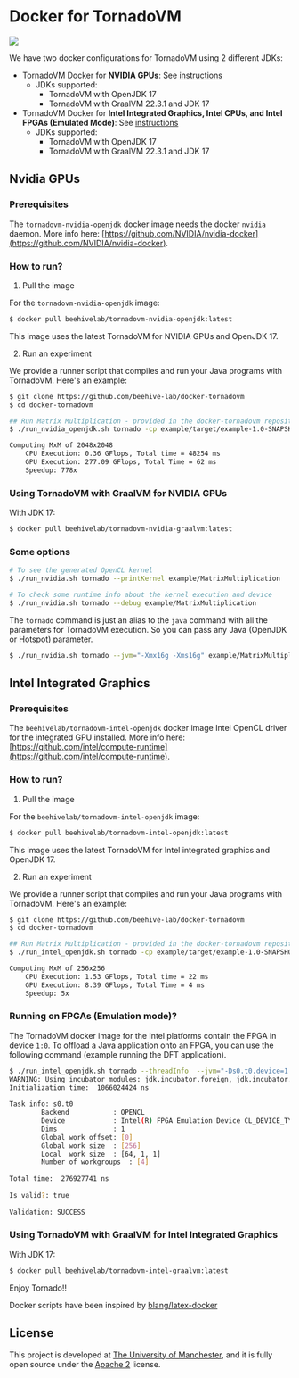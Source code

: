 # Docker for TornadoVM

[![](https://img.shields.io/badge/License-Apache%202.0-orange.svg)](https://opensource.org/licenses/Apache-2.0)

We have two docker configurations for TornadoVM using 2 different JDKs:

* TornadoVM Docker for **NVIDIA GPUs**: See [instructions](https://github.com/beehive-lab/docker-tornadovm#nvidia-gpus)
    * JDKs supported:
	    * TornadoVM with OpenJDK 17
		* TornadoVM with GraalVM 22.3.1 and JDK 17
* TornadoVM Docker for **Intel Integrated Graphics, Intel CPUs, and Intel FPGAs (Emulated Mode)**: See [instructions](https://github.com/beehive-lab/docker-tornadovm#intel-integrated-graphics)
    * JDKs supported:
	    * TornadoVM with OpenJDK 17
		* TornadoVM with GraalVM 22.3.1 and JDK 17

## Nvidia GPUs

### Prerequisites

The `tornadovm-nvidia-openjdk` docker image needs the docker `nvidia` daemon.  More info here: [https://github.com/NVIDIA/nvidia-docker](https://github.com/NVIDIA/nvidia-docker).

### How to run?

1) Pull the image

For the `tornadovm-nvidia-openjdk` image:
```bash
$ docker pull beehivelab/tornadovm-nvidia-openjdk:latest
```

This image uses the latest TornadoVM for NVIDIA GPUs and OpenJDK 17.

2) Run an experiment

We provide a runner script that compiles and run your Java programs with TornadoVM. Here's an example:

```bash
$ git clone https://github.com/beehive-lab/docker-tornadovm
$ cd docker-tornadovm

## Run Matrix Multiplication - provided in the docker-tornadovm repository
$ ./run_nvidia_openjdk.sh tornado -cp example/target/example-1.0-SNAPSHOT.jar example.MatrixMultiplication

Computing MxM of 2048x2048
	CPU Execution: 0.36 GFlops, Total time = 48254 ms
	GPU Execution: 277.09 GFlops, Total Time = 62 ms
	Speedup: 778x 
```

### Using TornadoVM with GraalVM for NVIDIA GPUs

With JDK 17:

```bash
$ docker pull beehivelab/tornadovm-nvidia-graalvm:latest
```

### Some options

```bash
# To see the generated OpenCL kernel
$ ./run_nvidia.sh tornado --printKernel example/MatrixMultiplication

# To check some runtime info about the kernel execution and device
$ ./run_nvidia.sh tornado --debug example/MatrixMultiplication
```

The `tornado` command is just an alias to the `java` command with all the parameters for TornadoVM execution. So you can pass any Java (OpenJDK or Hotspot) parameter.

```bash
$ ./run_nvidia.sh tornado --jvm="-Xmx16g -Xms16g" example/MatrixMultiplication
```

## Intel Integrated Graphics

### Prerequisites

The `beehivelab/tornadovm-intel-openjdk` docker image Intel OpenCL driver for the integrated GPU installed.  More info here: [https://github.com/intel/compute-runtime](https://github.com/intel/compute-runtime).

### How to run?

1) Pull the image

For the `beehivelab/tornadovm-intel-openjdk` image:
```bash
$ docker pull beehivelab/tornadovm-intel-openjdk:latest
```

This image uses the latest TornadoVM for Intel integrated graphics and OpenJDK 17.

2) Run an experiment

We provide a runner script that compiles and run your Java programs with TornadoVM. Here's an example:

```bash
$ git clone https://github.com/beehive-lab/docker-tornadovm
$ cd docker-tornadovm

## Run Matrix Multiplication - provided in the docker-tornadovm repository
$ ./run_intel_openjdk.sh tornado -cp example/target/example-1.0-SNAPSHOT.jar example.MatrixMultiplication --params "256"

Computing MxM of 256x256
	CPU Execution: 1.53 GFlops, Total time = 22 ms
	GPU Execution: 8.39 GFlops, Total Time = 4 ms
	Speedup: 5x
```

### Running on FPGAs (Emulation mode)? 

The TornadoVM docker image for the Intel platforms contain the FPGA in device `1:0`. 
To offload a Java application onto an FPGA, you can use the following command (example running the DFT application).

```bash
$ ./run_intel_openjdk.sh tornado --threadInfo  --jvm="-Ds0.t0.device=1:0" -m tornado.examples/uk.ac.manchester.tornado.examples.dynamic.DFTDynamic --params="256 default 1"
WARNING: Using incubator modules: jdk.incubator.foreign, jdk.incubator.vector
Initialization time:  1066024424 ns
 
Task info: s0.t0
        Backend           : OPENCL
        Device            : Intel(R) FPGA Emulation Device CL_DEVICE_TYPE_ACCELERATOR (available)
        Dims              : 1
        Global work offset: [0]
        Global work size  : [256]
        Local  work size  : [64, 1, 1]
        Number of workgroups  : [4]
 
Total time:  276927741 ns 
 
Is valid?: true
 
Validation: SUCCESS 
```

### Using TornadoVM with GraalVM for Intel Integrated Graphics

With JDK 17:

```bash
$ docker pull beehivelab/tornadovm-intel-graalvm:latest
```


Enjoy Tornado!! 

Docker scripts have been inspired by [blang/latex-docker](https://github.com/blang/latex-docker)


## License

This project is developed at [The University of Manchester](https://www.manchester.ac.uk/), and it is fully open source under the [Apache 2](https://github.com/beehive-lab/docker-tornadovm/blob/master/LICENSE) license.

